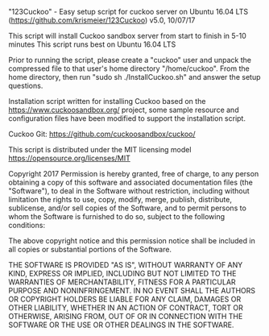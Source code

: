 "123Cuckoo" - Easy setup script for cuckoo server on Ubuntu 16.04 LTS (https://github.com/krismeier/123Cuckoo)
v5.0, 10/07/17

This script will install Cuckoo sandbox server from start to finish in 5-10 minutes
This script runs best on Ubuntu 16.04 LTS

Prior to running the script, please create a "cuckoo" user and unpack the compressed file to that user's home
directory "/home/cuckoo". From the home directory, then run "sudo sh ./InstallCuckoo.sh" and answer the setup
questions.

Installation script written for installing Cuckoo based on the https://www.cuckoosandbox.org/ project, 
some sample resource and configuration files have been modified to support the installation script.

Cuckoo Git: https://github.com/cuckoosandbox/cuckoo/

This script is distributed under the MIT licensing model https://opensource.org/licenses/MIT

Copyright 2017
Permission is hereby granted, free of charge, to any person obtaining a copy of this software and associated 
documentation files (the "Software"), to deal in the Software without restriction, including without limitation 
the rights to use, copy, modify, merge, publish, distribute, sublicense, and/or sell copies of the Software, 
and to permit persons to whom the Software is furnished to do so, subject to the following conditions:

The above copyright notice and this permission notice shall be included in all copies or 
substantial portions of the Software.

THE SOFTWARE IS PROVIDED "AS IS", WITHOUT WARRANTY OF ANY KIND, EXPRESS OR IMPLIED, INCLUDING 
BUT NOT LIMITED TO THE WARRANTIES OF MERCHANTABILITY, FITNESS FOR A PARTICULAR PURPOSE AND 
NONINFRINGEMENT. IN NO EVENT SHALL THE AUTHORS OR COPYRIGHT HOLDERS BE LIABLE FOR ANY CLAIM, 
DAMAGES OR OTHER LIABILITY, WHETHER IN AN ACTION OF CONTRACT, TORT OR OTHERWISE, ARISING FROM, 
OUT OF OR IN CONNECTION WITH THE SOFTWARE OR THE USE OR OTHER DEALINGS IN THE SOFTWARE.

